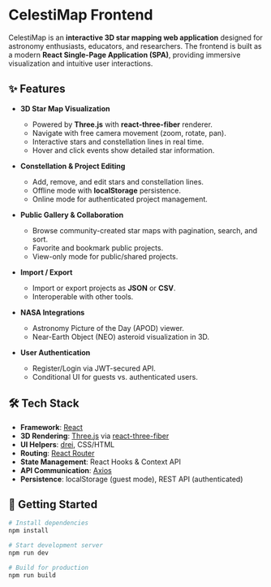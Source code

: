 # CelestiMap Frontend

CelestiMap is an **interactive 3D star mapping web application** designed for astronomy enthusiasts, educators, and researchers. The frontend is built as a modern **React Single-Page Application (SPA)**, providing immersive visualization and intuitive user interactions.

## ✨ Features

- **3D Star Map Visualization**
  - Powered by **Three.js** with **react-three-fiber** renderer.
  - Navigate with free camera movement (zoom, rotate, pan).
  - Interactive stars and constellation lines in real time.
  - Hover and click events show detailed star information.

- **Constellation & Project Editing**
  - Add, remove, and edit stars and constellation lines.
  - Offline mode with **localStorage** persistence.
  - Online mode for authenticated project management.

- **Public Gallery & Collaboration**
  - Browse community-created star maps with pagination, search, and sort.
  - Favorite and bookmark public projects.
  - View-only mode for public/shared projects.

- **Import / Export**
  - Import or export projects as **JSON** or **CSV**.
  - Interoperable with other tools.

- **NASA Integrations**
  - Astronomy Picture of the Day (APOD) viewer.
  - Near-Earth Object (NEO) asteroid visualization in 3D.

- **User Authentication**
  - Register/Login via JWT-secured API.
  - Conditional UI for guests vs. authenticated users.

## 🛠️ Tech Stack

- **Framework**: [React](https://react.dev/)
- **3D Rendering**: [Three.js](https://threejs.org/) via [react-three-fiber](https://docs.pmnd.rs/react-three-fiber/getting-started/introduction)
- **UI Helpers**: [drei](https://github.com/pmndrs/drei), CSS/HTML
- **Routing**: [React Router](https://reactrouter.com/)
- **State Management**: React Hooks & Context API
- **API Communication**: [Axios](https://axios-http.com/)
- **Persistence**: localStorage (guest mode), REST API (authenticated)

## 🚀 Getting Started

```bash
# Install dependencies
npm install

# Start development server
npm run dev

# Build for production
npm run build

